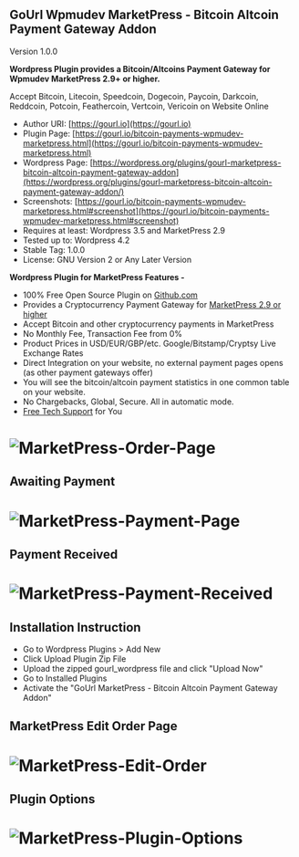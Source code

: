 
GoUrl Wpmudev MarketPress - Bitcoin Altcoin Payment Gateway Addon
-----------------------------------------------------------

Version 1.0.0

**Wordpress Plugin provides a Bitcoin/Altcoins Payment Gateway for Wpmudev MarketPress 2.9+ or higher.**

Accept Bitcoin, Litecoin, Speedcoin, Dogecoin, Paycoin, Darkcoin, Reddcoin, Potcoin, Feathercoin, Vertcoin, Vericoin on Website Online

* Author URI: [https://gourl.io](https://gourl.io)
* Plugin Page: [https://gourl.io/bitcoin-payments-wpmudev-marketpress.html](https://gourl.io/bitcoin-payments-wpmudev-marketpress.html)
* Wordpress Page: [https://wordpress.org/plugins/gourl-marketpress-bitcoin-altcoin-payment-gateway-addon](https://wordpress.org/plugins/gourl-marketpress-bitcoin-altcoin-payment-gateway-addon/)
* Screenshots: [https://gourl.io/bitcoin-payments-wpmudev-marketpress.html#screenshot](https://gourl.io/bitcoin-payments-wpmudev-marketpress.html#screenshot)
* Requires at least: Wordpress 3.5 and MarketPress 2.9
* Tested up to: Wordpress 4.2
* Stable Tag: 1.0.0
* License: GNU Version 2 or Any Later Version


**Wordpress Plugin for MarketPress Features -**

* 100% Free Open Source Plugin on [Github.com](https://github.com/cryptoapi/Bitcoin-Payments-MarketPress)
* Provides a Cryptocurrency Payment Gateway for [MarketPress 2.9 or higher](https://wordpress.org/plugins/wordpress-ecommerce/)
* Accept Bitcoin and other cryptocurrency payments in MarketPress
* No Monthly Fee, Transaction Fee from 0%
* Product Prices in USD/EUR/GBP/etc. Google/Bitstamp/Cryptsy Live Exchange Rates
* Direct Integration on your website, no external payment pages opens (as other payment gateways offer)
* You will see the bitcoin/altcoin payment statistics in one common table on your website. 
* No Chargebacks, Global, Secure. All in automatic mode.
* [Free Tech Support](https://gourl.io/view/contact/Contact_Us.html) for You


# ![MarketPress-Order-Page](https://gourl.io/images/marketpress/screenshot-2.png)


Awaiting Payment
----------------
# ![MarketPress-Payment-Page](https://gourl.io/images/marketpress/screenshot-3.png)


Payment Received
----------------
# ![MarketPress-Payment-Received](https://gourl.io/images/marketpress/screenshot-4.png)


Installation Instruction
----------------
* Go to Wordpress Plugins > Add New
* Click Upload Plugin Zip File
* Upload the zipped gourl_wordpress file and click "Upload Now"
* Go to Installed Plugins
* Activate the "GoUrl MarketPress - Bitcoin Altcoin Payment Gateway Addon"

  
  
  
MarketPress Edit Order Page
----------------
   
# ![MarketPress-Edit-Order](https://gourl.io/images/marketpress/screenshot-5.png)



Plugin Options
----------------

  
# ![MarketPress-Plugin-Options](https://gourl.io/images/marketpress/screenshot-1.png)
  